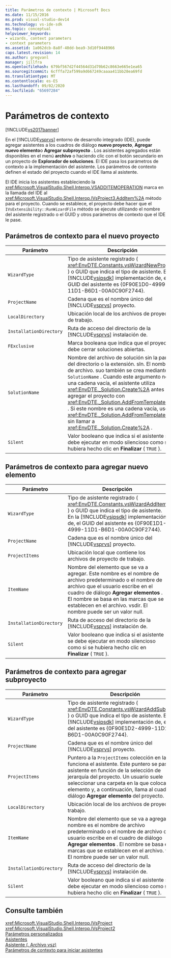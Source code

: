 ```yaml
---
title: Parámetros de contexto | Microsoft Docs
ms.date: 11/15/2016
ms.prod: visual-studio-dev14
ms.technology: vs-ide-sdk
ms.topic: conceptual
helpviewer_keywords:
- wizards, context parameters
- context parameters
ms.assetid: 1a062dcb-8a8f-40dd-bea9-3d10f9448966
caps.latest.revision: 14
ms.author: gregvanl
manager: jillfra
ms.openlocfilehash: 679bf567d2f44564d31d70b62c8663e665e1ea65
ms.sourcegitcommit: 6cfffa72af599a9d667249caaaa411bb28ea69fd
ms.translationtype: MT
ms.contentlocale: es-ES
ms.lasthandoff: 09/02/2020
ms.locfileid: "65697284"
---
```

# <a name="context-parameters"></a>Parámetros de contexto
[!INCLUDE[vs2017banner](../../includes/vs2017banner.md)]

En el [!INCLUDE[vsprvs](../../includes/vsprvs-md.md)] entorno de desarrollo integrado (IDE), puede agregar asistentes a los cuadros de diálogo **nuevo proyecto**, **Agregar nuevo elemento**o **Agregar subproyecto** . Los asistentes agregados están disponibles en el menú **archivo** o haciendo clic con el botón secundario en un proyecto de **Explorador de soluciones**. El IDE pasa los parámetros de contexto a la implementación del asistente. Los parámetros de contexto definen el estado del proyecto cuando el IDE llama al asistente.  
  
 El IDE inicia los asistentes estableciendo la <xref:Microsoft.VisualStudio.Shell.Interop.VSADDITEMOPERATION> marca en la llamada del IDE al <xref:Microsoft.VisualStudio.Shell.Interop.IVsProject3.AddItem%2A> método para el proyecto. Cuando se establece, el proyecto debe hacer que el `IVsExtensibility::RunWizardFile` método se ejecute utilizando el nombre del asistente registrado o el GUID y otros parámetros de contexto que el IDE le pase.  
  
## <a name="context-parameters-for-new-project"></a>Parámetros de contexto para el nuevo proyecto  
  
|Parámetro|Descripción|  
|---------------|-----------------|  
|`WizardType`|Tipo de asistente registrado ( <xref:EnvDTE.Constants.vsWizardNewProject> ) o GUID que indica el tipo de asistente. En la [!INCLUDE[vsipsdk](../../includes/vsipsdk-md.md)] implementación de, el GUID del asistente es {0F90E1D0-4999-11D1-B6D1-00A0C90F2744}.|  
|`ProjectName`|Cadena que es el nombre único del [!INCLUDE[vsprvs](../../includes/vsprvs-md.md)] proyecto.|  
|`LocalDirectory`|Ubicación local de los archivos de proyecto de trabajo.|  
|`InstallationDirectory`|Ruta de acceso del directorio de la [!INCLUDE[vsprvs](../../includes/vsprvs-md.md)] instalación de.|  
|`FExclusive`|Marca booleana que indica que el proyecto debe cerrar soluciones abiertas.|  
|`SolutionName`|Nombre del archivo de solución sin la parte del directorio o la extensión. sln. El nombre de archivo. suo también se crea mediante `SolutionName` . Cuando este argumento no es una cadena vacía, el asistente utiliza <xref:EnvDTE._Solution.Create%2A> antes de agregar el proyecto con <xref:EnvDTE._Solution.AddFromTemplate%2A> . Si este nombre es una cadena vacía, use <xref:EnvDTE._Solution.AddFromTemplate%2A> sin llamar a <xref:EnvDTE._Solution.Create%2A> .|  
|`Silent`|Valor booleano que indica si el asistente se debe ejecutar en modo silencioso como si se hubiera hecho clic en **Finalizar** ( `TRUE` ).|  
  
## <a name="context-parameters-for-add-new-item"></a>Parámetros de contexto para agregar nuevo elemento  
  
|Parámetro|Descripción|  
|---------------|-----------------|  
|`WizardType`|Tipo de asistente registrado ( <xref:EnvDTE.Constants.vsWizardAddItem> ) o GUID que indica el tipo de asistente. En la [!INCLUDE[vsipsdk](../../includes/vsipsdk-md.md)] implementación de, el GUID del asistente es {0F90E1D1-4999-11D1-B6D1-00A0C90F2744}.|  
|`ProjectName`|Cadena que es el nombre único del [!INCLUDE[vsprvs](../../includes/vsprvs-md.md)] proyecto.|  
|`ProjectItems`|Ubicación local que contiene los archivos de proyecto de trabajo.|  
|`ItemName`|Nombre del elemento que se va a agregar. Este nombre es el nombre de archivo predeterminado o el nombre de archivo que el usuario escribe en el cuadro de diálogo **Agregar elementos** . El nombre se basa en las marcas que se establecen en el archivo. vsdir. El nombre puede ser un valor null.|  
|`InstallationDirectory`|Ruta de acceso del directorio de la [!INCLUDE[vsprvs](../../includes/vsprvs-md.md)] instalación de.|  
|`Silent`|Valor booleano que indica si el asistente se debe ejecutar en modo silencioso como si se hubiera hecho clic en **Finalizar** ( `TRUE` ).|  
  
## <a name="context-parameters-for-add-sub-project"></a>Parámetros de contexto para agregar subproyecto  
  
|Parámetro|Descripción|  
|---------------|-----------------|  
|`WizardType`|Tipo de asistente registrado ( <xref:EnvDTE.Constants.vsWizardAddSubProject> ) o GUID que indica el tipo de asistente. En la [!INCLUDE[vsipsdk](../../includes/vsipsdk-md.md)] implementación de, el GUID del asistente es {0F90E1D2-4999-11D1-B6D1-00A0C90F2744}.|  
|`ProjectName`|Cadena que es el nombre único del [!INCLUDE[vsprvs](../../includes/vsprvs-md.md)] proyecto.|  
|`ProjectItems`|Puntero a la `ProjectItems` colección en la que funciona el asistente. Este puntero se pasa al asistente en función de la selección de jerarquía del proyecto. Un usuario suele seleccionar una carpeta en la que colocar el elemento y, a continuación, llama al cuadro de diálogo **Agregar elemento** del proyecto.|  
|`LocalDirectory`|Ubicación local de los archivos de proyecto de trabajo.|  
|`ItemName`|Nombre del elemento que se va a agregar. Este nombre es el nombre de archivo predeterminado o el nombre de archivo que el usuario escribe en el cuadro de diálogo **Agregar elementos** . El nombre se basa en las marcas que se establecen en el archivo. vsdir. El nombre puede ser un valor null.|  
|`InstallationDirectory`|Ruta de acceso del directorio de la [!INCLUDE[vsprvs](../../includes/vsprvs-md.md)] instalación de.|  
|`Silent`|Valor booleano que indica si el asistente se debe ejecutar en modo silencioso como si se hubiera hecho clic en **Finalizar** ( `TRUE` ).|  
  
## <a name="see-also"></a>Consulte también  
 <xref:Microsoft.VisualStudio.Shell.Interop.IVsProject>   
 <xref:Microsoft.VisualStudio.Shell.Interop.IVsProject2>   
 [Parámetros personalizados](../../extensibility/internals/custom-parameters.md)   
 [Asistentes](../../extensibility/internals/wizards.md)   
 [Asistente (. Archivo vsz)](../../extensibility/internals/wizard-dot-vsz-file.md)   
 [Parámetros de contexto para iniciar asistentes](https://msdn.microsoft.com/library/051a10f4-9e45-4604-b344-123044f33a24)
